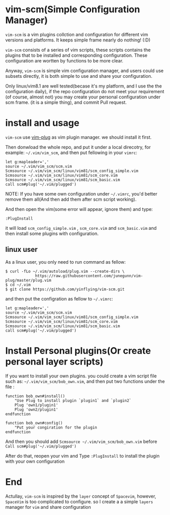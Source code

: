 # vim-scm(Simple Configuration Manager)
`vim-scm` is a vim plugins collction and configuration for different vim
versions and platforms. It keeps simple frame nearly do nothing! (:D)

`vim-scm` consists of a series of vim scripts, these scripts contains the plugins
 that to be installed and corresponding configuration. These configuration are 
wortten by functions to be more clear.

Anyway, `vim-scm` is simple vim configuration manager, and users could use subsets
directly, it is both simple to use and share your configuration.

Only linux/vim8.1 are well tested(becase it's my platform, and I use the the
configuration daily), if the repo configuration do not meet your requirement
(of course, almost not) you may create your personal configuration under scm frame.
(it is a simple thing), and commit Pull request.

# install and usage
`vim-scm` use [vim-plug](https://github.com/junegunn/vim-plug) as vim plugin
manager. we should install it first.

Then donwload the whole repo, and put it under a local direcotry, for example:
`~/.vim/vim_scm`, and then put fellowing in your `vimrc`:
```
let g:mapleader=','
source ~/.vim/vim_scm/scm.vim
Scmsource ~/.vim/vim_scm/linux/vim81/scm_config_simple.vim
Scmsource ~/.vim/vim_scm/linux/vim81/scm_core.vim
Scmsource ~/.vim/vim_scm/linux/vim81/scm_basic.vim
call scm#plug('~/.vim/plugged')
```
NOTE: If you have some own configuration under `~/.vimrc`, you'd better remove
them all(And then add them after scm script working).

And then open the vim(some error will appear, ignore them) and type:
```
:PlugInstall
```
it will load `scm_config_simple.vim` , `scm_core.vim` and `scm_basic.vim` and
then install some plugins with configuration.

## linux user
As a linux user, you only need to run command as fellow:
```
$ curl -fLo ~/.vim/autoload/plug.vim --create-dirs \
             https://raw.githubusercontent.com/junegunn/vim-plug/master/plug.vim
$ cd ~/.vim
$ git clone https://github.com/yinflying/vim-scm.git
```
and then put the configration as fellow to `~/.vimrc`:
```
let g:mapleader=','
source ~/.vim/vim_scm/scm.vim
Scmsource ~/.vim/vim_scm/linux/vim81/scm_config_simple.vim
Scmsource ~/.vim/vim_scm/linux/vim81/scm_core.vim
Scmsource ~/.vim/vim_scm/linux/vim81/scm_basic.vim
call scm#plug('~/.vim/plugged')
```

# Install Personal plugins(Or create personal layer scripts)
If you want to install your own plugins. you could create a vim script file 
such as: `~/.vim/vim_scm/bob_own.vim`, and then put two functions under the file
:
```
function bob_own#install()
    "Use Plug to install plugin `plugin1` and `plugin2`
    Plug 'own1/plugin1'
    Plug 'own2/plugin1'
endfunction

function bob_own#config()
    "Put your congiration for the plugin
endfunction
```
And then you should add `Scmsource ~/.vim/vim_scm/bob_own.vim` before 
`Call scm#plug('~/.vim/plugged')`

After do that, reopen your vim and Type `:PlugInstall` to install the plugin 
with your own configuration

# End
Actullay, `vim-scm` is inspired by the `layer` concept of `Spacevim`, however,
`SpaceVim` is too complicated to configure. so I create a a simple `layers`
manager for `vim` and share configuration
